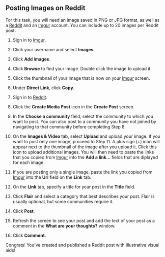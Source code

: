 
## Posting Images on Reddit

For this task, you will need an image saved in PNG or JPG format, as well as a [Reddit](https://www.reddit.com/) and an [Imgur](https://imgur.com/) account. You can include up to 20 images per Reddit post.   

1. Sign in to [Imgur](https://imgur.com/).  

2. Click your username and select **Images**.  
  
3. Click **Add Images**.  

4. Click **Browse** to find your image. Double click the image to upload it.  

5. Click the thumbnail of your image that is now on your [Imgur](https://imgur.com/) screen.  
 
6. Under **Direct Link**, click **Copy**.  

7. Sign in to [Reddit](https://www.reddit.com/).  

8. Click the **Create Media Post** icon in the **Create Post** screen.  

9. In the **Choose a community** field, select the community to which you want to post. You can also post to a community you have not joined by navigating to that community before completing Step 8.
    
10. On the **Images & Video** tab, select **Upload** and upload your image. If you want to post only one image, proceed to Step 11. A plus sign (+) icon will appear next to the thumbnail of the image after you upload it. Click this icon to upload additional images. You will then need to paste the links that you copied from [Imgur](https://imgur.com/) into the **Add a link...** fields that are diplayed for each image.  
    
11. If you are posting only a single image, paste the link you copied from [Imgur](https://imgur.com/) into the **Url** field on the **Link** tab.  

12. On the **Link** tab, specify a title for your post in the **Title** field.  

13. Click **Flair** and select a category that best describes your post. Flair is usually optional, but some communities require it.  
 
14. Click **Post**.  

15. Refresh the screen to see your post and add the text of your post as a comment in the **What are your thoughts?** window.  

16. Click **Comment**.

Congrats! You've created and published a Reddit post with illustrative visual aids!
